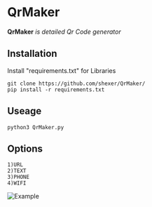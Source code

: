 # QrMaker
**QrMaker** _is detailed Qr Code generator_

## Installation
Install "requirements.txt" for Libraries
```
git clone https://github.com/shexer/QrMaker/
pip install -r requirements.txt
```

## Useage
```
python3 QrMaker.py
```

## Options
```
1)URL
2)TEXT
3)PHONE
4)WIFI
```
![Example](https://raw.githubusercontent.com/shexer/QrMaker/main/example.PNG)
